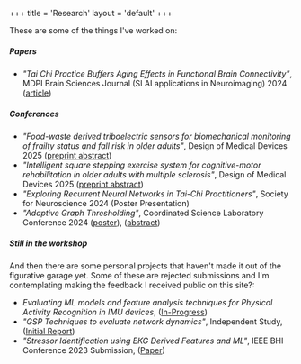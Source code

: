 +++
title = 'Research'
layout = 'default'
+++



These are some of the things I've worked on:


##### Papers
- *"Tai Chi Practice Buffers Aging Effects in Functional Brain Connectivity"*, MDPI Brain Sciences Journal (SI AI applications in Neuroimaging) 2024 ([article](https://www.mdpi.com/2076-3425/14/9/901))


##### Conferences
- *"Food-waste derived triboelectric sensors for biomechanical monitoring of frailty status and fall risk in older adults"*, Design of Medical Devices 2025 ([preprint abstract](../research/DMD2025_paper_76.pdf))
- *"Intelligent square stepping exercise system for cognitive-motor rehabilitation in older adults with multiple sclerosis"*, Design of Medical Devices 2025 ([preprint abstract](../research/DMD2025_paper_50.pdf))
- *"Exploring Recurrent Neural Networks in Tai-Chi Practitioners"*, Society for Neuroscience 2024 (Poster Presentation)
- *"Adaptive Graph Thresholding"*, Coordinated Science Laboratory Conference 2024 ([poster](../research/CSLSC_24_poster.pdf)), ([abstract](../research/CSLC_Abstract.pdf))


##### Still in the workshop
And then there are some personal projects that haven't made it out of the figurative garage yet. Some of these are rejected submissions and I'm contemplating making the feedback I received public on this site?:
-  *Evaluating ML models and feature analysis techniques for Physical Activity Recognition in IMU devices*, ([In-Progress](../research/MS_2024_Abstract.pdf))
- *"GSP Techniques to evaluate network dynamics"*, Independent Study, ([Initial Report](../research/396_Final_Project_Report.pdf))
- *"Stressor Identification using EKG Derived Features and ML"*, IEEE BHI Conference 2023 Submission, ([Paper](../research/BHI2023.pdf))

